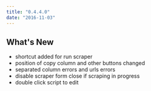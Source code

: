 ```yaml
---
title: "0.4.4.0"
date: "2016-11-03"
---
```


## What's New

- shortcut added for run scraper
- position of copy column and other buttons changed
- separated column errors and urls errors
- disable scraper form close if scraping in progress
- double click script to edit